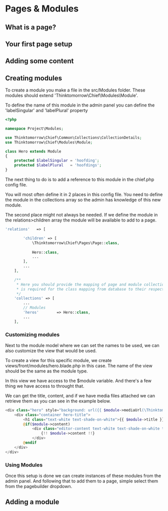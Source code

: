 # Pages & Modules

## What is a page?

## Your first page setup
## Adding some content


## Creating modules
To create a module you make a file in the src/Modules folder.
These modules should extend 'Thinktomorrow\Chief\Modules\Module'.

To define the name of this module in the admin panel you can define the 'labelSingular' and 'labelPlural' property

```php
<?php

namespace Project\Modules;

use Thinktomorrow\Chief\Common\Collections\CollectionDetails;
use Thinktomorrow\Chief\Modules\Module;

class Hero extends Module
{
    protected $labelSingular = 'hoofding';
    protected $labelPlural   = 'hoofdings';
}
```

The next thing to do is to add a reference to this module in the chief.php config file.

You will most often define it in 2 places in this config file.
You need to define the module in the collections array so the admin has knowledge of this new module.

The second place might not always be needed. If we define the module in the relations>children array
the module will be available to add to a page.

```php
'relations'   => [

        'children' => [
            \Thinktomorrow\Chief\Pages\Page::class,
            
            Hero::class,
            ...
        ],
        ...
    ],

    /**
     * Here you should provide the mapping of page and module collections. This
     * is required for the class mapping from database to their respective classes.
     */
    'collections' => [
        ...
        // Modules
        'heros'        => Hero::class,
        ...
    ],
```

### Customizing modules
Next to the module model where we can set the names to be used, we can also customize the view that would be used.

To create a view for this specific module, we create views/front/modules/hero.blade.php in this case.
The name of the view should be the same as the module type.

In this view we have access to the $module variable.
And there's a few thing we have access to throught that.

We can get the title, content, and if we have media files attached we can retrieve them as you can see in the example below.

```php
<div class="hero" style="background: url({{ $module->mediaUrl(\Thinktomorrow\Chief\Media\MediaType::BACKGROUND) }}) no-repeat; background-size:cover; background-position:center;">
    <div class="container hero-title">
        <h1 class="text-white text-shade-on-white">{{ $module->title }}</h1>
        @if($module->content)
            <div class="editor-content text-white text-shade-on-white text-2xl">
                {!! $module->content !!}
            </div>
        @endif
    </div>
</div>
```

### Using Modules
Once this setup is done we can create instances of these modules from the admin panel.
And following that to add them to a page, simple select them from the pagebuilder dropdown.

## Adding a module
